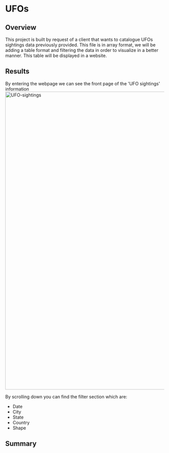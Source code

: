 # UFOs
## Overview
This project is built by request of a client that wants to catalogue UFOs sightings data previously provided. This file is in array format, we will be adding a table format and filtering the data in order to visualize in a better manner. This table will be displayed in a website.

## Results
By entering the webpage we can see the front page of the 'UFO sightings' information
<img width="945" alt="UFO-sightings" src="https://user-images.githubusercontent.com/83614893/159192690-36abf422-e394-40f9-bc48-dbecf31c7157.PNG">

By scrolling down you can find the filter section which are:
- Date
- City
- State
- Country
- Shape


## Summary

